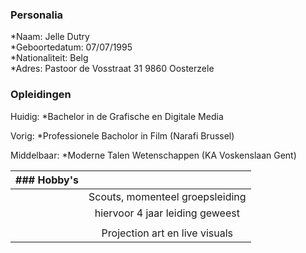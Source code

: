 ### Personalia

*Naam: Jelle Dutry <br>
*Geboortedatum: 07/07/1995 <br>
*Nationaliteit: Belg <br>
*Adres: Pastoor de Vosstraat 31 9860 Oosterzele <br>

### Opleidingen
Huidig:
*Bachelor in de Grafische en Digitale Media <br>

Vorig:
*Professionele Bacholor in Film (Narafi Brussel)<br>

Middelbaar:
*Moderne Talen Wetenschappen (KA Voskenslaan Gent)<br>

| ### Hobby's |                                |
|-------------|:------------------------------:|
|             |Scouts, momenteel groepsleiding |
|             |hiervoor 4 jaar leiding geweest |
|             |                                |
|             |Projection art en live visuals  |
